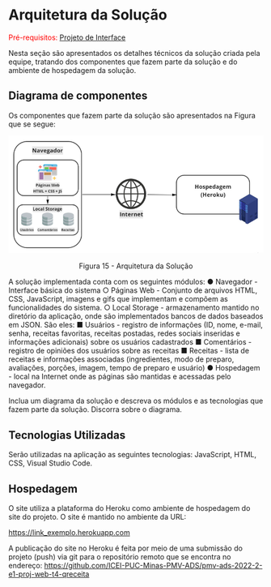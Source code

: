 # Arquitetura da Solução

<span style="color:red">Pré-requisitos: <a href="04-Projeto de Interface.md"> Projeto de Interface</a></span>

Nesta seção são apresentados os detalhes técnicos da solução criada pela equipe, tratando dos componentes que fazem parte da solução e do ambiente de hospedagem da solução.

## Diagrama de componentes

Os componentes que fazem parte da solução são apresentados na Figura que se segue:

<div align="center">
  <img class="componentes" src="img/Arquitetura_de_Soluções.jpg">
</div>
<p align="center">Figura 15 - Arquitetura da Solução</p>

A solução implementada conta com os seguintes módulos:
● Navegador - Interface básica do sistema
  ○ Páginas Web - Conjunto de arquivos HTML, CSS, JavaScript, imagens e gifs que implementam e compõem as funcionalidades do sistema.
  ○ Local Storage - armazenamento mantido no diretório da aplicação, onde são implementados bancos de dados baseados em JSON. São eles:
    ■ Usuários - registro de informações (ID, nome, e-mail, senha, receitas favoritas, receitas postadas, redes sociais inseridas e informações adicionais) sobre os       usuários cadastrados
    ■ Comentários - registro de opiniões dos usuários sobre as receitas
    ■ Receitas - lista de receitas e informações associadas (ingredientes, modo de preparo, avaliações, porções, imagem, tempo de preparo e usuário)
● Hospedagem - local na Internet onde as páginas são mantidas e acessadas pelo navegador.

Inclua um diagrama da solução e descreva os módulos e as tecnologias que fazem parte da solução. Discorra sobre o diagrama.

## Tecnologias Utilizadas

Serão utilizadas na aplicação as seguintes tecnologias: JavaScript, HTML, CSS, Visual Studio Code.

## Hospedagem

O site utiliza a plataforma do Heroku como ambiente de hospedagem do site do projeto. O site é mantido no ambiente da URL:
 
https://link_exemplo.herokuapp.com
 
A publicação do site no Heroku é feita por meio de uma submissão do projeto (push) via git para o repositório remoto que se encontra no endereço:
https://github.com/ICEI-PUC-Minas-PMV-ADS/pmv-ads-2022-2-e1-proj-web-t4-qreceita
